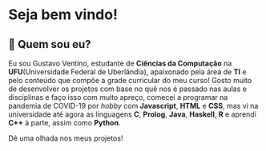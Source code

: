 # Seja bem vindo!
## 🤔 Quem sou eu?
Eu sou Gustavo Ventino, estudante de **Ciências da Computação** na **UFU**(Universidade Federal de Uberlândia), apaixonado pela área de **TI** e pelo conteúdo que compõe a grade curricular do meu curso! Gosto muito de desenvolver os projetos com base no quê nos é passado nas aulas e disciplinas e faço isso com muito apreço, comecei a programar na pandemia de COVID-19 por *hobby* com **Javascript**, **HTML** e **CSS**, mas vi na universidade até agora as linguagens **C**, **Prolog**, **Java**, **Haskell**, **R** e aprendi **C++** à parte, assim como **Python**.

Dê uma olhada nos meus projetos!

<!--
**Ventinos/Ventinos** is a ✨ _special_ ✨ repository because its `README.md` (this file) appears on your GitHub profile.

Here are some ideas to get you started:

- 🔭 I’m currently working on ...
- 🌱 I’m currently learning ...
- 👯 I’m looking to collaborate on ...
- 🤔 I’m looking for help with ...
- 💬 Ask me about ...
- 📫 How to reach me: ...
- 😄 Pronouns: ...
- ⚡ Fun fact: ...
-->

